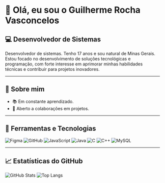 # 👋 Olá, eu sou o Guilherme Rocha Vasconcelos  
## 💻 Desenvolvedor de Sistemas


Desenvolvedor de sistemas. Tenho 17 anos e sou natural de Minas Gerais.  
Estou focado no desenvolvimento de soluções tecnológicas e programação, com forte interesse em aprimorar minhas habilidades técnicas e contribuir para projetos inovadores.

---

## 💼 Sobre mim
- 📚 Em constante aprendizado.  
- 🤝 Aberto a colaborações em projetos.

---

## 🧰 Ferramentas e Tecnologias
![Figma](https://img.shields.io/badge/Figma-F24E1E?logo=figma&logoColor=white)
![GitHub](https://img.shields.io/badge/GitHub-181717?logo=github&logoColor=white)
![JavaScript](https://img.shields.io/badge/JavaScript-F7DF1E?logo=javascript&logoColor=black)
![Java](https://img.shields.io/badge/Java-007396?logo=java&logoColor=white)
![C](https://img.shields.io/badge/C-00599C?logo=c&logoColor=white)
![C++](https://img.shields.io/badge/C++-00599C?logo=cplusplus&logoColor=white)
![MySQL](https://img.shields.io/badge/MySQL-4479A1?logo=mysql&logoColor=white)

---

## 📈 Estatísticas do GitHub
![GitHub Stats](https://github-readme-stats.vercel.app/api?username=guilhermevasconcelos&show_icons=true&theme=onedark)
![Top Langs](https://github-readme-stats.vercel.app/api/top-langs/?username=guilhermevasconcelos&layout=compact&theme=onedark)
